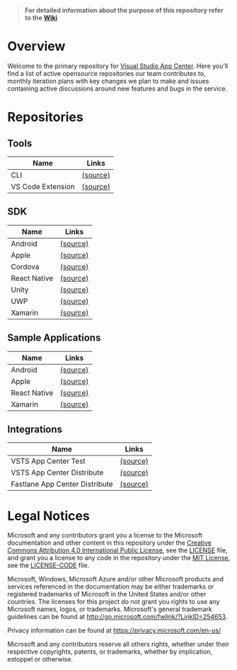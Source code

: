 > **For detailed information about the purpose of this repository refer to the [Wiki](https://github.com/Microsoft/appcenter/wiki)**

# Overview
Welcome to the primary repository for [Visual Studio App Center](https://appcenter.ms). Here you'll find a list of active opensource repositories our team contributes to, monthly iteration plans with key changes we plan to make and issues containing active discussions around new features and bugs in the service.

# Repositories

## Tools

| Name                 | Links     |
| -------------------- |-----------|
| CLI                  | [(source)](https://github.com/Microsoft/appcenter-cli)         |
| VS Code Extension    | [(source)](https://github.com/Microsoft/vscode-appcenter)      |

## SDK

| Name            | Links     |
| --------------- |-----------|
| Android         | [(source)](https://github.com/Microsoft/AppCenter-SDK-Android)      |
| Apple           | [(source)](https://github.com/Microsoft/AppCenter-SDK-Apple)        |
| Cordova         | [(source)](https://github.com/Microsoft/appcenter-sdk-cordova)      |
| React Native    | [(source)](https://github.com/Microsoft/appcenter-sdk-react-native) |
| Unity           | [(source)](https://github.com/Microsoft/AppCenter-SDK-Unity)        |
| UWP             | [(source)](https://github.com/Microsoft/AppCenter-SDK-DotNet)       |
| Xamarin         | [(source)](https://github.com/Microsoft/AppCenter-SDK-DotNet)      |

## Sample Applications

| Name            | Links     |
| --------------- |-----------|
| Android         | [(source)](https://github.com/Microsoft/appcenter-sampleapp-android)      |
| Apple           | [(source)](https://github.com/Microsoft/appcenter-sampleapp-ios-swift)    |
| React Native    | [(source)](https://github.com/Microsoft/appcenter-sampleapp-react-native) |
| Xamarin         | [(source)](https://github.com/Microsoft/appcenter-sampleapp-xamarin)      |


## Integrations
| Name                           | Links        |
| ------------------------------ |--------------|
| VSTS App Center Test           | [(source)](https://github.com/Microsoft/vsts-tasks/tree/master/Tasks/AppCenterTestV1)       |
| VSTS App Center Distribute     | [(source)](https://github.com/Microsoft/vsts-tasks/tree/master/Tasks/AppCenterDistributeV1) |
| Fastlane App Center Distribute | [(source)](https://github.com/Microsoft/fastlane-plugin-appcenter)                          |

# Legal Notices

Microsoft and any contributors grant you a license to the Microsoft documentation and other content
in this repository under the [Creative Commons Attribution 4.0 International Public License](https://creativecommons.org/licenses/by/4.0/legalcode),
see the [LICENSE](LICENSE) file, and grant you a license to any code in the repository under the [MIT License](https://opensource.org/licenses/MIT), see the
[LICENSE-CODE](LICENSE-CODE) file.

Microsoft, Windows, Microsoft Azure and/or other Microsoft products and services referenced in the documentation
may be either trademarks or registered trademarks of Microsoft in the United States and/or other countries.
The licenses for this project do not grant you rights to use any Microsoft names, logos, or trademarks.
Microsoft's general trademark guidelines can be found at http://go.microsoft.com/fwlink/?LinkID=254653.

Privacy information can be found at https://privacy.microsoft.com/en-us/

Microsoft and any contributors reserve all others rights, whether under their respective copyrights, patents,
or trademarks, whether by implication, estoppel or otherwise.
